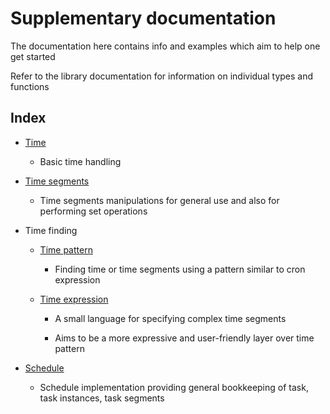 # Supplementary documentation

The documentation here contains info and examples which aim to help one get started

Refer to the library documentation for information on individual types and functions

## Index

- [Time](time.md)

  - Basic time handling

- [Time segments](time_segments.md)

  - Time segments manipulations for general use and also for performing set operations

- Time finding

  - [Time pattern](time_pattern.md)

    - Finding time or time segments using a pattern similar to cron expression
    
  - [Time expression](time_expr.md)

    - A small language for specifying complex time segments
    
    - Aims to be a more expressive and user-friendly layer over time pattern

- [Schedule](sched.md)

  - Schedule implementation providing general bookkeeping of task, task instances,
    task segments
